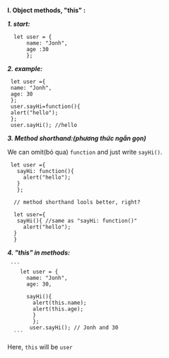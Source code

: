 
**I. Object methods, "this" :**

  ***1. start:***
  
  ``` 
    let user = {
        name: "Jonh",
        age :30
        };
   ```
   ***2. example:***
   
   ``` 
    let user ={
    name: "Jonh",
    age: 30
    };
    user.sayHi=function(){
    alert("hello");
    };
    user.sayHi(); //hello
   ```
   ***3. Method shorthand:(phương thức ngắn gọn)***
   
   We can omit(bỏ qua) `function` and just write `sayHi()`.
   
   ```
    let user ={ 
      sayHi: function(){
        alert("hello");
      }
      };
      
     // method shorthand lools better, right?
     
     let user={
      sayHi(){ //same as "sayHi: function()"
        alert("hello");
     }
     }
   ```
   ***4. "this" in methods:***
    
     ```
        let user = {
          name: "Jonh",
          age: 30,
          
          sayHi(){
            alert(this.name);
            alert(this.age);
            }
            };
           user.sayHi(); // Jonh and 30
      ```
   
   Here, `this` will be `user`
       
       
          
    
    
        
 
